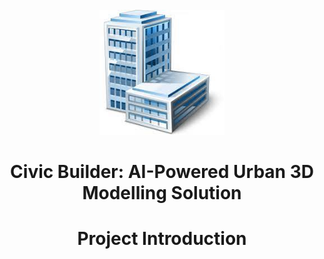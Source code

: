 <!-- PROJECT LOGO -->
<br />
<div align="center">
  <a href="https://github.com/MetePolat825/Civic_Builder_Procedural_City_Modeling">
    <img src="documentation/media/civic_builder.png" alt="Logo" width="200" height="200">
  </a>

# Civic Builder: AI-Powered Urban 3D Modelling Solution

# Project Introduction


